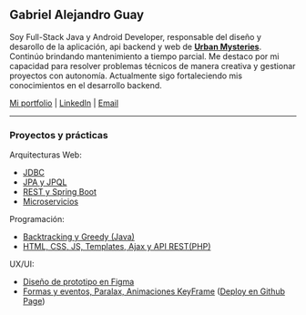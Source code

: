 ## Gabriel Alejandro Guay 
Soy Full-Stack Java y Android Developer, responsable del diseño y desarollo de la aplicación, api backend y web de [**Urban Mysteries**](urbanmysteries.com.ar). Continúo brindando mantenimiento a tiempo parcial. Me destaco por mi capacidad para resolver problemas técnicos de manera creativa y gestionar proyectos con autonomía. Actualmente sigo fortaleciendo mis conocimientos en el desarrollo backend.

[Mi portfolio](https://galeguay.github.io/portfolio/) | [LinkedIn](https://linkedin.com/in/galeguay) | [Email](mailto:galeguay@gmail.com)

***
### Proyectos y prácticas

Arquitecturas Web:
 - [JDBC](https://github.com/galeguay/arquitecturas-web/tree/main/EjercicioIntegrador1)
 - [JPA y JPQL](https://github.com/galeguay/arquitecturas-web/tree/main/EjercicioIntegrador2)
 - [REST y Spring Boot](https://github.com/galeguay/arquitecturas-web/tree/main/EjercicioIntegrador3)
 - [Microservicios](https://github.com/galeguay/arquitecturas-web/tree/main/EjercicioIntegradorMsvc)

Programación:
 - [Backtracking y Greedy (Java)](https://github.com/galeguay/prog3_tpe)
 - [HTML, CSS, JS, Templates, Ajax y API REST(PHP)](https://github.com/galeguay/web2-tpe)

UX/UI:
 - [Diseño de prototipo en Figma](https://www.figma.com/design/viqwnWkVKz5k2fwTNBmgNV/TP-N1?node-id=21-76&t=eriFDTXru4406jub-1)
 - [Formas y eventos, Paralax, Animaciones KeyFrame](https://github.com/galeguay/interfaces_tpe) ([Deploy en Github Page](https://galeguay.github.io/interfaces_tpe/))
